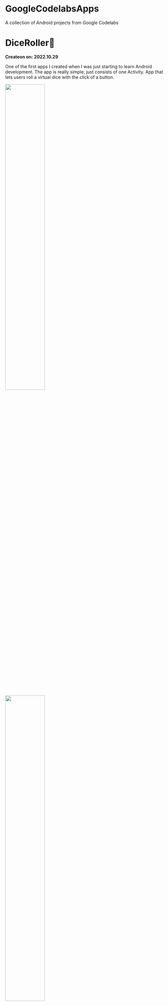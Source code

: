 # GoogleCodelabsApps
A collection of Android projects from Google Codelabs

# DiceRoller🎲
**Createon on: 2022.10.29**

One of the first apps I created when I was just starting to learn Android development. The app is really simple, just consists of one Activity.
App that lets users roll a virtual dice with the click of a button.
<p float="left">
  <img src="https://github.com/pherasymchuk/GoogleCodelabsApps/assets/74320524/292c9327-57fd-4396-a668-054c228bfea8" width="50%" />
  <img src="https://github.com/pherasymchuk/GoogleCodelabsApps/assets/74320524/021673c0-8f8a-489c-9eb0-4ead3d55b9eb" width="50%" />
</p>


